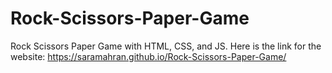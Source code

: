 # Rock-Scissors-Paper-Game
Rock Scissors Paper Game with HTML, CSS, and JS. 
Here is the link for the website:
https://saramahran.github.io/Rock-Scissors-Paper-Game/
